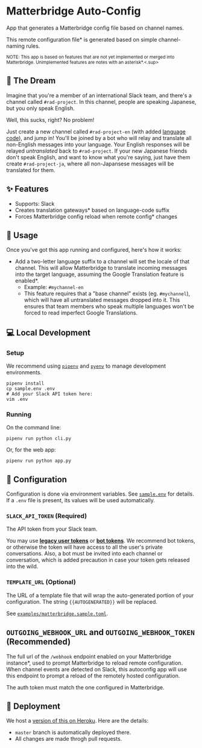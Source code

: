 # Matterbridge Auto-Config

App that generates a Matterbridge config file based on channel names.

This remote configuration file\* is generated based on simple
channel-naming rules.

<sup>NOTE: This app is based on features that are not yet implemented or
merged into Matterbridge. Unimplemented features are notes with an
asterisk*.<.sup>

## :love_letter: The Dream

Imagine that you're a member of an international Slack team, and there's a
channel called `#rad-project`. In this channel, people are speaking Japanese, but you
only speak English.

Well, this sucks, right? No problem!

Just create a new channel called `#rad-project-en` (with added [language
code][iso638-1]), and jump in! You'll be joined by a bot who will relay
and translate all non-English messages into your language. Your English
responses will be relayed _untranslated_ back to `#rad-project`. If your
new Japanese friends don't speak English, and want to know what you're
saying, just have them create `#rad-project-ja`, where all non-Japansese
messages will be translated for them.

## :sparkles: Features

- Supports: Slack
- Creates translation gateways\* based on language-code suffix
- Forces Matterbridge config reload when remote config\* changes

## :electric_plug: Usage

Once you've got this app running and configured, here's how it works:

- Add a two-letter language suffix to a channel will set the locale of
  that channel. This will allow Matterbridge to translate incoming
messages into the target language, assuming the Google Translation
feature is enabled\*.
  - Example: `#mychannel-en`
  - This feature requires that a "base channel" exists (eg.
    `#mychannel`), which will have all untranslated messages dropped
  into it. This ensures that team members who speak multiple languages
  won't be forced to read imperfect Google Translations.

## :computer: Local Development

### Setup

We recommend using [`pipenv`][pipenv] and [`pyenv`][pyenv] to manage
development environments.

```
pipenv install
cp sample.env .env
# Add your Slack API token here:
vim .env
```

### Running

On the command line:

```
pipenv run python cli.py
```

Or, for the web app:

```
pipenv run python app.py
```

## :wrench: Configuration

Configuration is done via environment variables. See
[`sample.env`](sample.env) for
details. If a `.env` file is present, its values will be used
automatically.

### `SLACK_API_TOKEN` (Required)

The API token from your Slack team.

You may use [**legacy user tokens**][legacy-tokens] or [**bot
tokens**][bot-tokens]. We recommend bot tokens, or otherwise the token
will have access to all the user's private conversations. Also, a bot
must be invited into each channel or conversation, which is added
precaution in case your token gets released into the wild.

### `TEMPLATE_URL` (Optional)

The URL of a template file that will wrap the auto-generated portion of
your configuration. The string `{{AUTOGENERATED}}` will be replaced.

See
[`examples/matterbridge.sample.toml`](examples/matterbridge.sample.toml).

## `OUTGOING_WEBHOOK_URL` and `OUTGOING_WEBHOOK_TOKEN` (Recommended)

The full url of the `/webhook` endpoint enabled on your Matterbridge
instance\*, used to prompt Matterbridge to reload remote configuration.
When channel events are detected on Slack, this autoconfig app will use
this endpoint to prompt a reload of the remotely hosted configuration.

The auth token must match the one configured in Matterbridge.

## :rocket: Deployment

We host a [version of this on Heroku][demo]. Here are the details:

- `master` branch is automatically deployed there.
- All changes are made throgh pull requests.

<!-- Links -->

   [pipenv]: https://pipenv.readthedocs.io/en/latest/
   [pyenv]: https://github.com/pyenv/pyenv
   [demo]: https://matterbridge-autoconfig-g0vtw.herokuapp.com/
   [legacy-tokens]: https://api.slack.com/custom-integrations/legacy-tokens
   [bot-tokens]: https://my.slack.com/apps/new/A0F7YS25R-bots
   [iso638-1]: https://en.wikipedia.org/wiki/List_of_ISO_639-1_codes
